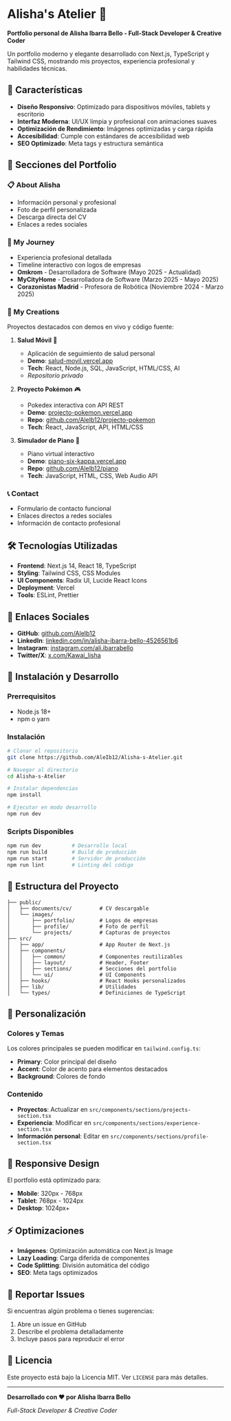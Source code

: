 # Alisha's Atelier 🎨

**Portfolio personal de Alisha Ibarra Bello - Full-Stack Developer & Creative Coder**

Un portfolio moderno y elegante desarrollado con Next.js, TypeScript y Tailwind CSS, mostrando mis proyectos, experiencia profesional y habilidades técnicas.

## 🌟 Características

- **Diseño Responsivo**: Optimizado para dispositivos móviles, tablets y escritorio
- **Interfaz Moderna**: UI/UX limpia y profesional con animaciones suaves
- **Optimización de Rendimiento**: Imágenes optimizadas y carga rápida
- **Accesibilidad**: Cumple con estándares de accesibilidad web
- **SEO Optimizado**: Meta tags y estructura semántica

## 🚀 Secciones del Portfolio

### 📋 About Alisha
- Información personal y profesional
- Foto de perfil personalizada
- Descarga directa del CV
- Enlaces a redes sociales

### 💼 My Journey
- Experiencia profesional detallada
- Timeline interactivo con logos de empresas
- **Omkrom** - Desarrolladora de Software (Mayo 2025 - Actualidad)
- **MyCityHome** - Desarrolladora de Software (Marzo 2025 - Mayo 2025)
- **Corazonistas Madrid** - Profesora de Robótica (Noviembre 2024 - Marzo 2025)

### 🎯 My Creations
Proyectos destacados con demos en vivo y código fuente:

1. **Salud Móvil** 🏥
   - Aplicación de seguimiento de salud personal
   - **Demo**: [salud-movil.vercel.app](https://salud-movil.vercel.app/)
   - **Tech**: React, Node.js, SQL, JavaScript, HTML/CSS, AI
   - *Repositorio privado*

2. **Proyecto Pokémon** 🎮
   - Pokedex interactiva con API REST
   - **Demo**: [projecto-pokemon.vercel.app](https://projecto-pokemon.vercel.app)
   - **Repo**: [github.com/AleIb12/projecto-pokemon](https://github.com/AleIb12/projecto-pokemon)
   - **Tech**: React, JavaScript, API, HTML/CSS

3. **Simulador de Piano** 🎹
   - Piano virtual interactivo
   - **Demo**: [piano-six-kappa.vercel.app](https://piano-six-kappa.vercel.app)
   - **Repo**: [github.com/AleIb12/piano](https://github.com/AleIb12/piano)
   - **Tech**: JavaScript, HTML, CSS, Web Audio API

### 📞 Contact
- Formulario de contacto funcional
- Enlaces directos a redes sociales
- Información de contacto profesional

## 🛠️ Tecnologías Utilizadas

- **Frontend**: Next.js 14, React 18, TypeScript
- **Styling**: Tailwind CSS, CSS Modules
- **UI Components**: Radix UI, Lucide React Icons
- **Deployment**: Vercel
- **Tools**: ESLint, Prettier

## 🔗 Enlaces Sociales

- **GitHub**: [github.com/AleIb12](https://github.com/AleIb12)
- **LinkedIn**: [linkedin.com/in/alisha-ibarra-bello-4526561b6](https://www.linkedin.com/in/alisha-ibarra-bello-4526561b6)
- **Instagram**: [instagram.com/ali.ibarrabello](https://www.instagram.com/ali.ibarrabello/)
- **Twitter/X**: [x.com/Kawai_lisha](https://x.com/Kawai_lisha)

## 🚀 Instalación y Desarrollo

### Prerrequisitos
- Node.js 18+ 
- npm o yarn

### Instalación
```bash
# Clonar el repositorio
git clone https://github.com/AleIb12/Alisha-s-Atelier.git

# Navegar al directorio
cd Alisha-s-Atelier

# Instalar dependencias
npm install

# Ejecutar en modo desarrollo
npm run dev
```

### Scripts Disponibles
```bash
npm run dev          # Desarrollo local
npm run build        # Build de producción
npm run start        # Servidor de producción
npm run lint         # Linting del código
```

## 📁 Estructura del Proyecto

```
├── public/
│   ├── documents/cv/         # CV descargable
│   └── images/
│       ├── portfolio/        # Logos de empresas
│       ├── profile/          # Foto de perfil
│       └── projects/         # Capturas de proyectos
├── src/
│   ├── app/                  # App Router de Next.js
│   ├── components/
│   │   ├── common/           # Componentes reutilizables
│   │   ├── layout/           # Header, Footer
│   │   ├── sections/         # Secciones del portfolio
│   │   └── ui/               # UI Components
│   ├── hooks/                # React Hooks personalizados
│   ├── lib/                  # Utilidades
│   └── types/                # Definiciones de TypeScript
```

## 🎨 Personalización

### Colores y Temas
Los colores principales se pueden modificar en `tailwind.config.ts`:
- **Primary**: Color principal del diseño
- **Accent**: Color de acento para elementos destacados
- **Background**: Colores de fondo

### Contenido
- **Proyectos**: Actualizar en `src/components/sections/projects-section.tsx`
- **Experiencia**: Modificar en `src/components/sections/experience-section.tsx`
- **Información personal**: Editar en `src/components/sections/profile-section.tsx`

## 📱 Responsive Design

El portfolio está optimizado para:
- **Mobile**: 320px - 768px
- **Tablet**: 768px - 1024px  
- **Desktop**: 1024px+

## ⚡ Optimizaciones

- **Imágenes**: Optimización automática con Next.js Image
- **Lazy Loading**: Carga diferida de componentes
- **Code Splitting**: División automática del código
- **SEO**: Meta tags optimizados

## 🐛 Reportar Issues

Si encuentras algún problema o tienes sugerencias:
1. Abre un issue en GitHub
2. Describe el problema detalladamente
3. Incluye pasos para reproducir el error

## 📄 Licencia

Este proyecto está bajo la Licencia MIT. Ver `LICENSE` para más detalles.

---

**Desarrollado con ❤️ por Alisha Ibarra Bello**

*Full-Stack Developer & Creative Coder*
